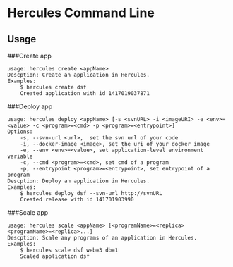 Hercules Command Line
====

## Usage

###Create app

    usage: hercules create <appName>
    Descption: Create an application in Hercules.
    Examples:
    	$ hercules create dsf
    	Created application with id 1417019037871

###Deploy app

    usage: hercules deploy <appName> [-s <svnURL> -i <imageURI> -e <env>=<value> -c <program>=<cmd> -p <program>=<entrypoint>]
    Options:
    	-s, --svn-url <url>,  set the svn url of your code
    	-i, --docker-image <image>, set the uri of your docker image
    	-e, --env <env>=<value>, set application-level environment variable
    	-c, --cmd <program>=<cmd>, set cmd of a program
    	-p, --entrypoint <program>=<entrypoint>, set entrypoint of a program
    Descption: Deploy an application in Hercules.
    Examples:
    	$ hercules deploy dsf --svn-url http://svnURL
    	Created release with id 141701903990
	
###Scale app

    usage: hercules scale <appName> [<programName>=<replica> <programName>=<replica>...]
    Descption: Scale any programs of an application in Hercules.
    Examples:
    	$ hercules scale dsf web=3 db=1
    	Scaled application dsf
